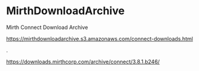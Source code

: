# MirthDownloadArchive
Mirth Connect Download Archive

https://mirthdownloadarchive.s3.amazonaws.com/connect-downloads.html


.


https://downloads.mirthcorp.com/archive/connect/3.8.1.b246/
